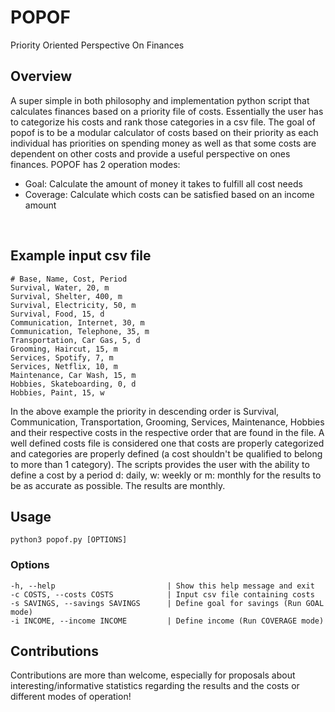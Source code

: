 # POPOF
Priority Oriented Perspective On Finances

## Overview
A super simple in both philosophy and implementation python script that calculates finances based on a priority file of costs. Essentially the user has to categorize his costs and rank those categories in a csv file. The goal of popof is to be a modular calculator of costs based on their priority as each individual has priorities on spending money as well as that some costs are dependent on other costs and provide a useful perspective on ones finances. POPOF has 2 operation modes:
- Goal: Calculate the amount of money it takes to fulfill all cost needs
- Coverage: Calculate which costs can be satisfied based on an income amount
<br>

## Example input csv file
`# Base, Name, Cost, Period`  
`Survival, Water, 20, m`  
`Survival, Shelter, 400, m`  
`Survival, Electricity, 50, m`  
`Survival, Food, 15, d`  
`Communication, Internet, 30, m`  
`Communication, Telephone, 35, m`  
`Transportation, Car Gas, 5, d`  
`Grooming, Haircut, 15, m`  
`Services, Spotify, 7, m`  
`Services, Netflix, 10, m`  
`Maintenance, Car Wash, 15, m`  
`Hobbies, Skateboarding, 0, d`  
`Hobbies, Paint, 15, w`  

In the above example the priority in descending order is Survival, Communication, Transportation, Grooming, Services, Maintenance, Hobbies and their respective costs in the respective order that are found in the file. A well defined costs file is considered one that costs are properly categorized and categories are properly defined (a cost shouldn't be qualified to belong to more than 1 category). The scripts provides the user with the ability to define a cost by a period d: daily, w: weekly or m: monthly for the results to be as accurate as possible. The results are monthly.

## Usage
`python3 popof.py [OPTIONS]`

### Options
`-h, --help            				| Show this help message and exit`  
`-c COSTS, --costs COSTS			| Input csv file containing costs`  
`-s SAVINGS, --savings SAVINGS 		| Define goal for savings (Run GOAL mode)`  
`-i INCOME, --income INCOME 		| Define income (Run COVERAGE mode)`  

## Contributions
Contributions are more than welcome, especially for proposals about interesting/informative statistics regarding the results and the costs or different modes of operation!

